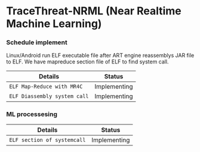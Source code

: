 TraceThreat-NRML (Near Realtime Machine Learning)
==============================================================


### Schedule implement

Linux/Android run ELF executable file after ART engine reassemblys JAR file to ELF.
We have mapreduce section file of ELF to find system call.
 
|        Details                      |  Status       |
|-------------------------------------|---------------|
| `ELF Map-Reduce with MR4C`          |  Implementing |
| `ELF Diassembly system call`        |  Implementing |


### ML processesing

|        Details                      |  Status       |
|-------------------------------------|---------------|
| `ELF section of systemcall`         |  Implementing |
